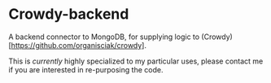 # Crowdy-backend

A backend connector to MongoDB, for supplying logic to (Crowdy)[https://github.com/organisciak/crowdy].

This is _currently_ highly specialized to my particular uses, please contact me if you are interested in re-purposing the code.
